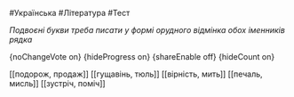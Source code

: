 #Українська #Література #Тест

*Подвоєні букви треба писати у формі орудного відмінка обох іменників рядка*

{noChangeVote on}
{hideProgress on}
{shareEnable off}
{hideCount on}

[[подорож, продаж]]
[[гущавінь, тюль]]
[[вірність, мить]]
[[печаль, мисль]]
[[зустріч, поміч]]
